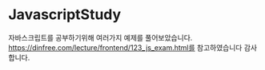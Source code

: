 # JavascriptStudy
자바스크립트를 공부하기위해 여러가지 예제를 풀어보았습니다.
https://dinfree.com/lecture/frontend/123_js_exam.html를 참고하였습니다 감사합니다.